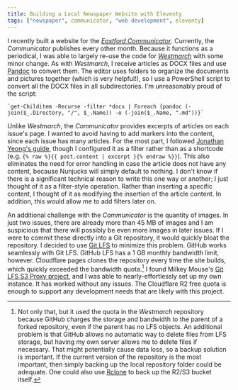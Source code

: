 ```yaml
---
title: Building a Local Newspaper Website with Eleventy
tags: ["newspaper", communicator, "web development", eleventy]
---
```

I recently built a website for the *[Eastford Communicator](https://eastford.news)*. Currently, the *Communicator* publishes every other month. Because it functions as a periodical, I was able to largely re-use the code for *[Westmarch](/westmarch/)* with some minor change. As with *Westmarch*, I receive articles as DOCX files and use [Pandoc](https://pandoc.org) to convert them. The editor uses folders to organize the documents and pictures together (which is very helpful!), so I use a PowerShell script to convert all the DOCX files in all subdirectories. I'm unreasonably proud of the script: 

```
`get-Childitem -Recurse -filter *docx | Foreach {pandoc (-join($_.Directory, "/", $_.Name)) -o (-join($_.Name, ".md"))}`
```

Unlike *Westmarch*, the *Communicator* provides excerpts of articles on each issue's page. I wanted to avoid having to add markers into the content, since each issue has many articles. For the most part, I followed [Jonathan Yeong's guide](https://dev.to/jonathanyeong/excerpts-with-eleventy-4od8), though I configured it as a filter rather than as a shortcode (e.g. `{% raw %}{{ post.content | excerpt }{% endraw %}}`). This also eliminates the need for error handling in case the article does not have any content, because Nunjucks will simply default to nothing. I don't know if there is a significant technical reason to write this one way or another; I just thought of it as a filter-style operation. Rather than inserting a specific content, I thought of it as modifying the insertion of the article content. In addition, this would allow me to add filters later on. 

An additional challenge with the *Communicator* is the quantity of images. In just two issues, there are already more than 45 MB of images and I am suspicious that there will possibly be even more images in later issues. If I were to commit these directly into a Git repository, it would quickly bloat the repository. I decided to use [Git LFS](https://git-lfs.com/) to minimize this problem. GitHub works seamlessly with Git LFS. GitHub LFS has a 1 GB monthly bandwidth limit, however. Cloudflare pages clones the repository every time the site builds, which quickly exceeded the bandwidth quota.[^1] I found Milkey Mouse's [Git LFS S3 Proxy project](https://github.com/milkey-mouse/git-lfs-s3-proxy), and I was able to nearly-effortlessly set up my own instance. It has worked without any issues. The Cloudflare R2 free quota is enough to support any development needs that are likely with this project. 

[^1]: Not only that, but it used the quota in the *Westmarch* repository because GitHub charges the storage and bandwidth to the parent of a forked repository, even if the parent has no LFS objects. An additional problem is that GitHub allows no automatic way to delete files from LFS storage, but having my own server allows me to delete files if necessary. That might potentially cause data loss, so a backup solution is important. If the current version of the repository is the most important, then simply backing up the local repository folder could be adequate. One could also use [Rclone](https://rclone.org/) to back up the R2/S3 bucket itself.